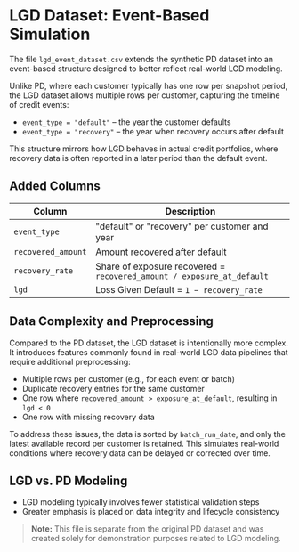 # LGD Dataset: Event-Based Simulation
The file `lgd_event_dataset.csv` extends the synthetic PD dataset into an event-based structure designed to better reflect real-world LGD modeling.

Unlike PD, where each customer typically has one row per snapshot period, the LGD dataset allows multiple rows per customer, capturing the timeline of credit events:

- `event_type = "default"` – the year the customer defaults  
- `event_type = "recovery"` – the year when recovery occurs after default

This structure mirrors how LGD behaves in actual credit portfolios, where recovery data is often reported in a later period than the default event.

## Added Columns
| Column             | Description                                                                 |
|--------------------|-----------------------------------------------------------------------------|
| `event_type`        | "default" or "recovery" per customer and year                              |
| `recovered_amount`  | Amount recovered after default                                              |
| `recovery_rate`     | Share of exposure recovered = `recovered_amount / exposure_at_default`     |
| `lgd`               | Loss Given Default = `1 − recovery_rate`                                   |

## Data Complexity and Preprocessing
Compared to the PD dataset, the LGD dataset is intentionally more complex. It introduces features commonly found in real-world LGD data pipelines that require additional preprocessing:

- Multiple rows per customer (e.g., for each event or batch)
- Duplicate recovery entries for the same customer
- One row where `recovered_amount > exposure_at_default`, resulting in `lgd < 0`
- One row with missing recovery data

To address these issues, the data is sorted by `batch_run_date`, and only the latest available record per customer is retained. This simulates real-world conditions where recovery data can be delayed or corrected over time.

## LGD vs. PD Modeling
- LGD modeling typically involves fewer statistical validation steps  
- Greater emphasis is placed on data integrity and lifecycle consistency

> **Note:** This file is separate from the original PD dataset and was created solely for demonstration purposes related to LGD modeling.
